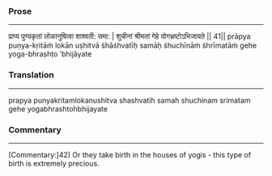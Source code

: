 ### Prose 
 --- 
प्राप्य पुण्यकृतां लोकानुषित्वा शाश्वती: समा: |
शुचीनां श्रीमतां गेहे योगभ्रष्टोऽभिजायते || 41||
prāpya puṇya-kṛitāṁ lokān uṣhitvā śhāśhvatīḥ samāḥ
śhuchīnāṁ śhrīmatāṁ gehe yoga-bhraṣhṭo ’bhijāyate

### Translation 
 --- 
prapya punyakritamlokanushitva shashvatih samah shuchinam srimatam gehe yogabhrashtohbhijayate

### Commentary 
 --- 
[Commentary:]42) Or they take birth in the houses of yogis - this type of birth is extremely precious.